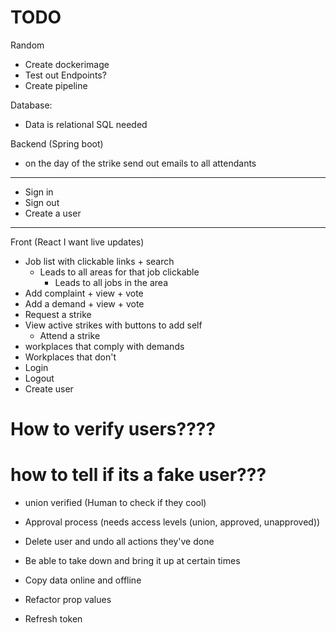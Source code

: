 # TODO
Random
- Create dockerimage
- Test out Endpoints?
- Create pipeline

Database:
- Data is relational SQL needed

Backend (Spring boot)
- on the day of the strike send out emails to all attendants
---
- Sign in
- Sign out
- Create a user
---

Front (React I want live updates)
- Job list with clickable links + search
  - Leads to all areas for that job clickable
    - Leads to all jobs in the area
- Add complaint + view + vote
- Add a demand + view + vote
- Request a strike
- View active strikes with buttons to add self
  - Attend a strike
- workplaces that comply with demands
- Workplaces that don't
- Login
- Logout
- Create user

# How to verify users????
# how to tell if its a fake user???
- union verified (Human to check if they cool)
- Approval process (needs access levels (union, approved, unapproved))
- Delete user and undo all actions they've done
- Be able to take down and bring it up at certain times
- Copy data online and offline


- Refactor prop values
- Refresh token